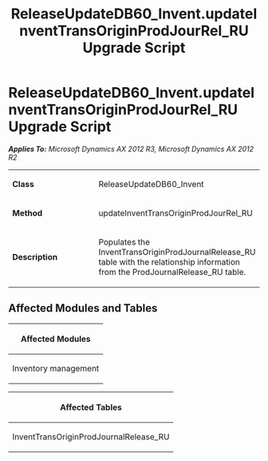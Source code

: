 ﻿---
title: ReleaseUpdateDB60_Invent.updateInventTransOriginProdJourRel_RU Upgrade Script
TOCTitle: ReleaseUpdateDB60_Invent.updateInventTransOriginProdJourRel_RU Upgrade Script
ms:assetid: 2526b891-97b8-fe79-9ac9-ba49daa4e99e
ms:mtpsurl: https://msdn.microsoft.com/en-us/library/JJ685019(v=AX.60)
ms:contentKeyID: 49707219
ms.date: 05/18/2015
mtps_version: v=AX.60
---

# ReleaseUpdateDB60\_Invent.updateInventTransOriginProdJourRel\_RU Upgrade Script 


_**Applies To:** Microsoft Dynamics AX 2012 R3, Microsoft Dynamics AX 2012 R2_

<table>
<colgroup>
<col style="width: 50%" />
<col style="width: 50%" />
</colgroup>
<tbody>
<tr class="odd">
<td><p><strong>Class</strong></p></td>
<td><p>ReleaseUpdateDB60_Invent</p></td>
</tr>
<tr class="even">
<td><p><strong>Method</strong></p></td>
<td><p>updateInventTransOriginProdJourRel_RU</p></td>
</tr>
<tr class="odd">
<td><p><strong>Description</strong></p></td>
<td><p>Populates the InventTransOriginProdJournalRelease_RU table with the relationship information from the ProdJournalRelease_RU table.</p></td>
</tr>
</tbody>
</table>


## Affected Modules and Tables

<table>
<colgroup>
<col style="width: 100%" />
</colgroup>
<thead>
<tr class="header">
<th><p>Affected Modules</p></th>
</tr>
</thead>
<tbody>
<tr class="odd">
<td><p>Inventory management</p></td>
</tr>
</tbody>
</table>


<table>
<colgroup>
<col style="width: 100%" />
</colgroup>
<thead>
<tr class="header">
<th><p>Affected Tables</p></th>
</tr>
</thead>
<tbody>
<tr class="odd">
<td><p>InventTransOriginProdJournalRelease_RU</p></td>
</tr>
</tbody>
</table>

  


